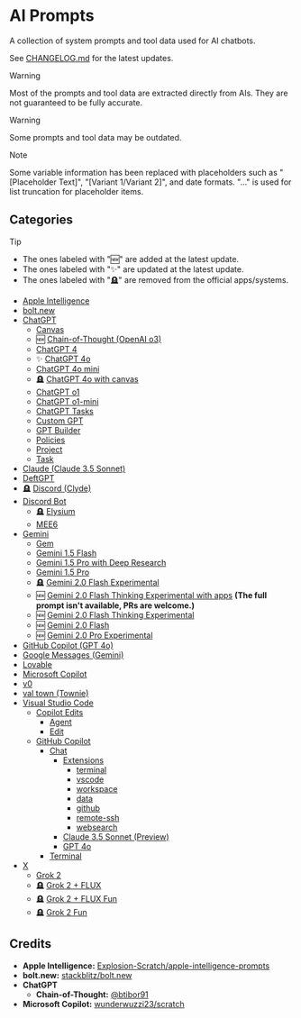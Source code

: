# AI Prompts

A collection of system prompts and tool data used for AI chatbots.

See [CHANGELOG.md](CHANGELOG.md) for the latest updates.

> [!WARNING]
> Most of the prompts and tool data are extracted directly from AIs. They are not guaranteed to be fully accurate.

> [!WARNING]
> Some prompts and tool data may be outdated.

> [!NOTE]
> Some variable information has been replaced with placeholders such as "[Placeholder Text]", "[Variant 1/Variant 2]", and date formats. "..." is used for list truncation for placeholder items.

## Categories

> [!TIP]
> - The ones labeled with "🆕" are added at the latest update.
> - The ones labeled with "✨" are updated at the latest update.
> - The ones labeled with "🪦" are removed from the official apps/systems.

- [Apple Intelligence](https://github.com/Tolga1452/ai-prompts/tree/main/Apple%20Intelligence)
- [bolt.new](https://github.com/Tolga1452/ai-prompts/tree/main/bolt.new)
- [ChatGPT](https://github.com/Tolga1452/ai-prompts/tree/main/ChatGPT)
  - [Canvas](https://github.com/Tolga1452/ai-prompts/tree/main/ChatGPT/Canvas)
  - 🆕 [Chain-of-Thought (OpenAI o3)](https://github.com/Tolga1452/ai-prompts/tree/main/ChatGPT/Chain-of-Thought/OpenAI%20o3)
  - [ChatGPT 4](https://github.com/Tolga1452/ai-prompts/tree/main/ChatGPT/ChatGPT%204)
  - ✨ [ChatGPT 4o](https://github.com/Tolga1452/ai-prompts/tree/main/ChatGPT/ChatGPT%204o)
  - [ChatGPT 4o mini](https://github.com/Tolga1452/ai-prompts/tree/main/ChatGPT/ChatGPT%204o%20mini)
  - 🪦 [ChatGPT 4o with canvas](https://github.com/Tolga1452/ai-prompts/tree/main/ChatGPT/ChatGPT%204o%20with%20canvas)
  - [ChatGPT o1](https://github.com/Tolga1452/ai-prompts/tree/main/ChatGPT/ChatGPT%20o1)
  - [ChatGPT o1-mini](https://github.com/Tolga1452/ai-prompts/tree/main/ChatGPT/ChatGPT%20o1-mini)
  - [ChatGPT Tasks](https://github.com/Tolga1452/ai-prompts/tree/main/ChatGPT/ChatGPT%2Tasks)
  - [Custom GPT](https://github.com/Tolga1452/ai-prompts/tree/main/ChatGPT/Custom%20GPT)
  - [GPT Builder](https://github.com/Tolga1452/ai-prompts/tree/main/ChatGPT/GPT%20Builder)
  - [Policies](https://github.com/Tolga1452/ai-prompts/tree/main/ChatGPT/Policies)
  - [Project](https://github.com/Tolga1452/ai-prompts/tree/main/ChatGPT/Project)
  - [Task](https://github.com/Tolga1452/ai-prompts/tree/main/ChatGPT/Task)
- [Claude (Claude 3.5 Sonnet)](https://github.com/Tolga1452/ai-prompts/tree/main/Claude/Claude%203.5%20Sonnet)
- [DeftGPT](https://github.com/Tolga1452/ai-prompts/tree/main/DeftGPT)
- 🪦 [Discord (Clyde)](https://github.com/Tolga1452/ai-prompts/tree/main/Discord/Clyde.txt)
- [Discord Bot](https://github.com/Tolga1452/ai-prompts/tree/main/Discord%20Bot)
  - 🪦 [Elysium](https://github.com/Tolga1452/ai-prompts/tree/main/Discord%20Bot/Elysium.txt)
  - [MEE6](https://github.com/Tolga1452/ai-prompts/tree/main/Discord%20Bot/MEE6.txt)
- [Gemini](https://github.com/Tolga1452/ai-prompts/tree/main/Gemini)
  - [Gem](https://github.com/Tolga1452/ai-prompts/tree/main/Gemini/Gem.txt)
  - [Gemini 1.5 Flash](https://github.com/Tolga1452/ai-prompts/tree/main/Gemini/Gemini%201.5%20Flash.txt)
  - [Gemini 1.5 Pro with Deep Research](https://github.com/Tolga1452/ai-prompts/tree/main/Gemini/Gemini%201.5%20Pro%20with%20Deep%20Research.txt)
  - [Gemini 1.5 Pro](https://github.com/Tolga1452/ai-prompts/tree/main/Gemini/Gemini%201.5%20Pro.txt)
  - 🪦 [Gemini 2.0 Flash Experimental](https://github.com/Tolga1452/ai-prompts/tree/main/Gemini/Gemini%202.0%20Flash%20Experimental.txt)
  - 🆕 [Gemini 2.0 Flash Thinking Experimental with apps](https://github.com/Tolga1452/ai-prompts/tree/main/Gemini/Gemini%202.0%20Flash%20Thinking%20Experimental%20with%20apps.txt) **(The full prompt isn't available, PRs are welcome.)**
  - 🆕 [Gemini 2.0 Flash Thinking Experimental](https://github.com/Tolga1452/ai-prompts/tree/main/Gemini/Gemini%202.0%20Flash%20Thinking%20Experimental.txt)
  - 🆕 [Gemini 2.0 Flash](https://github.com/Tolga1452/ai-prompts/tree/main/Gemini/Gemini%202.0%20Flash.txt)
  - 🆕 [Gemini 2.0 Pro Experimental](https://github.com/Tolga1452/ai-prompts/tree/main/Gemini/Gemini%202.0%20Pro%20Experimental.txt)
- [GitHub Copilot (GPT 4o)](https://github.com/Tolga1452/ai-prompts/tree/main/GitHub/Copilot/GPT%204o)
- [Google Messages (Gemini)](https://github.com/Tolga1452/ai-prompts/tree/main/Google%20Messages/Gemini.txt)
- [Lovable](https://github.com/Tolga1452/ai-prompts/tree/main/Lovable)
- [Microsoft Copilot](https://github.com/Tolga1452/ai-prompts/tree/main/Microsoft%20Copilot)
- [v0](https://github.com/Tolga1452/ai-prompts/tree/main/v0)
- [val town (Townie)](https://github.com/Tolga1452/ai-prompts/tree/main/val%20town/Townie)
- [Visual Studio Code](https://github.com/Tolga1452/ai-prompts/tree/main/Visual%20Studio%20Code)
  - [Copilot Edits](https://github.com/Tolga1452/ai-prompts/tree/main/Visual%20Studio%20Code/Copilot%20Edits)
    - [Agent](https://github.com/Tolga1452/ai-prompts/tree/main/Visual%20Studio%20Code/Copilot%20Edits/Agent)
    - [Edit](https://github.com/Tolga1452/ai-prompts/tree/main/Visual%20Studio%20Code/Copilot%20Edits/Edit.txt)
  - [GitHub Copilot](https://github.com/Tolga1452/ai-prompts/tree/main/Visual%20Studio%20Code/GitHub%20Copilot)
    - [Chat](https://github.com/Tolga1452/ai-prompts/tree/main/Visual%20Studio%20Code/GitHub%20Copilot/Chat)
      - [Extensions](https://github.com/Tolga1452/ai-prompts/tree/main/Visual%20Studio%20Code/GitHub%20Copilot/Chat/Extensions)
        - [terminal](https://github.com/Tolga1452/ai-prompts/tree/main/Visual%20Studio%20Code/GitHub%20Copilot/Chat/Extensions/terminal)
        - [vscode](https://github.com/Tolga1452/ai-prompts/tree/main/Visual%20Studio%20Code/GitHub%20Copilot/Chat/Extensions/vscode)
        - [workspace](https://github.com/Tolga1452/ai-prompts/tree/main/Visual%20Studio%20Code/GitHub%20Copilot/Chat/Extensions/workspace)
        - [data](https://github.com/Tolga1452/ai-prompts/tree/main/Visual%20Studio%20Code/GitHub%20Copilot/Chat/Extensions/data.txt)
        - [github](https://github.com/Tolga1452/ai-prompts/tree/main/Visual%20Studio%20Code/GitHub%20Copilot/Chat/Extensions/github.txt)
        - [remote-ssh](https://github.com/Tolga1452/ai-prompts/tree/main/Visual%20Studio%20Code/GitHub%20Copilot/Chat/Extensions/remote-ssh.txt)
        - [websearch](https://github.com/Tolga1452/ai-prompts/tree/main/Visual%20Studio%20Code/GitHub%20Copilot/Chat/Extensions/websearch.txt)
      - [Claude 3.5 Sonnet (Preview)](https://github.com/Tolga1452/ai-prompts/tree/main/Visual%20Studio%20Code/GitHub%20Copilot/Chat/Claude%203.5%20Sonnet%20(Preview).txt)
      - [GPT 4o](https://github.com/Tolga1452/ai-prompts/tree/main/Visual%20Studio%20Code/GitHub%20Copilot/Chat/GPT%204o.txt)
    - [Terminal](https://github.com/Tolga1452/ai-prompts/tree/main/Visual%20Studio%20Code/GitHub%20Copilot/Chat)
- [X](https://github.com/Tolga1452/ai-prompts/tree/main/X)
  - [Grok 2](https://github.com/Tolga1452/ai-prompts/tree/main/X/Grok%202)
  - 🪦 [Grok 2 + FLUX](https://github.com/Tolga1452/ai-prompts/tree/main/X/Grok%202%20+%20FLUX)
  - 🪦 [Grok 2 + FLUX Fun](https://github.com/Tolga1452/ai-prompts/tree/main/X/Grok%202%20+%20FLUX%20Fun)
  - 🪦 [Grok 2 Fun](https://github.com/Tolga1452/ai-prompts/tree/main/X/Grok%202%20Fun)

## Credits

- **Apple Intelligence:** [Explosion-Scratch/apple-intelligence-prompts](https://github.com/Explosion-Scratch/apple-intelligence-prompts)
- **bolt.new:** [stackblitz/bolt.new](https://github.com/stackblitz/bolt.new)
- **ChatGPT**
  - **Chain-of-Thought:** [@btibor91](https://x.com/btibor91/status/1887762005181763888)
- **Microsoft Copilot:** [wunderwuzzi23/scratch](https://github.com/wunderwuzzi23/scratch)
